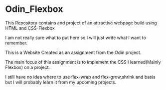 # Odin_Flexbox
This Repository contains and project of an attractive webpage build using HTML and CSS-Flexbox

I am not really sure what to put here so I will just write what I want to remember.

This is a Website Created as an assignment from the Odin project.

The main focus of this assignment is to implement the CSS I learned(Mainly Flexbox) on a project.

I still have no idea where to use flex-wrap and flex-grow,shrink and basis but I will probably learn it from my upcoming projects.

